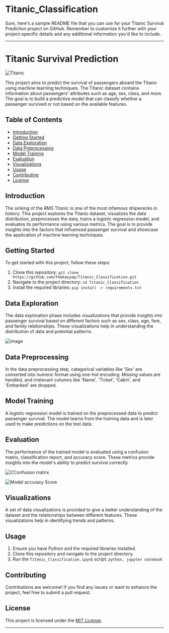 # Titanic_Classification
Sure, here's a sample README file that you can use for your Titanic Survival Prediction project on GitHub. Remember to customize it further with your project-specific details and any additional information you'd like to include.

---

# Titanic Survival Prediction

![Titanic](https://upload.wikimedia.org/wikipedia/commons/6/6e/St%C3%B6wer_Titanic.jpg)

This project aims to predict the survival of passengers aboard the Titanic using machine learning techniques. The Titanic dataset contains information about passengers' attributes such as age, sex, class, and more. The goal is to build a predictive model that can classify whether a passenger survived or not based on the available features.

## Table of Contents

- [Introduction](#introduction)
- [Getting Started](#getting-started)
- [Data Exploration](#data-exploration)
- [Data Preprocessing](#data-preprocessing)
- [Model Training](#model-training)
- [Evaluation](#evaluation)
- [Visualizations](#visualizations)
- [Usage](#usage)
- [Contributing](#contributing)
- [License](#license)

## Introduction

The sinking of the RMS Titanic is one of the most infamous shipwrecks in history. This project explores the Titanic dataset, visualizes the data distribution, preprocesses the data, trains a logistic regression model, and evaluates its performance using various metrics. The goal is to provide insights into the factors that influenced passenger survival and showcase the application of machine learning techniques.

## Getting Started

To get started with this project, follow these steps:

1. Clone this repository: `git clone https://github.com/thekasyap/Titanic_Classification.git`
2. Navigate to the project directory: `cd Titanic_Classification`
3. Install the required libraries: `pip install -r requirements.txt`

## Data Exploration

The data exploration phase includes visualizations that provide insights into passenger survival based on different factors such as sex, class, age, fare, and family relationships. These visualizations help in understanding the distribution of data and potential patterns.

![image](https://github.com/thekasyap/Titanic_Classification/assets/113460291/b5c08978-7ec8-4284-b3c4-61c573255b55)


## Data Preprocessing

In the data preprocessing step, categorical variables like 'Sex' are converted into numeric format using one-hot encoding. Missing values are handled, and irrelevant columns like 'Name', 'Ticket', 'Cabin', and 'Embarked' are dropped.

## Model Training

A logistic regression model is trained on the preprocessed data to predict passenger survival. The model learns from the training data and is later used to make predictions on the test data.

## Evaluation

The performance of the trained model is evaluated using a confusion matrix, classification report, and accuracy score. These metrics provide insights into the model's ability to predict survival correctly.


![CConfusion matrix](https://github.com/thekasyap/Titanic_Classification/assets/113460291/b8d5c2bd-4070-4bb7-a48c-bcf238dd560d)

![Model accuracy Score](https://github.com/thekasyap/Titanic_Classification/assets/113460291/eed4880b-d9e0-483a-b6f8-2051f54e643d)


## Visualizations

A set of data visualizations is provided to give a better understanding of the dataset and the relationships between different features. These visualizations help in identifying trends and patterns.

## Usage

1. Ensure you have Python and the required libraries installed.
2. Clone this repository and navigate to the project directory.
3. Run the `Titanic_Classification.ipynb` script: `python, jupyter notebook`

## Contributing

Contributions are welcome! If you find any issues or want to enhance the project, feel free to submit a pull request.

## License

This project is licensed under the [MIT License](LICENSE).

---
